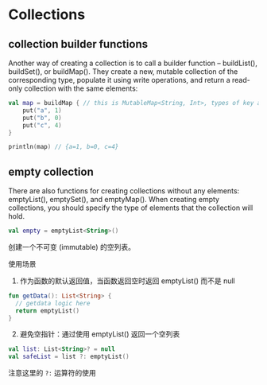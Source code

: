 # Collections

## collection builder functions

Another way of creating a collection is to call a builder function – buildList(), buildSet(), or buildMap(). They create a new, mutable collection of the corresponding type, populate it using write operations, and return a read-only collection with the same elements:


```kotlin
val map = buildMap { // this is MutableMap<String, Int>, types of key and value are inferred from the `put()` calls below
    put("a", 1)
    put("b", 0)
    put("c", 4)
}

println(map) // {a=1, b=0, c=4}
```

## empty collection

There are also functions for creating collections without any elements: emptyList(), emptySet(), and emptyMap(). When creating empty collections, you should specify the type of elements that the collection will hold.


```kotlin
val empty = emptyList<String>()
```

创建一个不可变 (immutable) 的空列表。

使用场景 

1. 作为函数的默认返回值，当函数返回空时返回 emptyList() 而不是 null

```kotlin
fun getData(): List<String> {
  // getdata logic here
  return emptyList()
}
```

2. 避免空指针：通过使用 emptyList() 返回一个空列表

```kotlin
val list: List<String>? = null
val safeList = list ?: emptyList()
```

注意这里的 `?:` 运算符的使用
